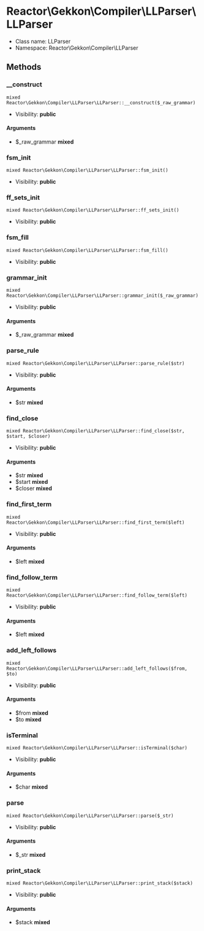 Reactor\Gekkon\Compiler\LLParser\LLParser
===============






* Class name: LLParser
* Namespace: Reactor\Gekkon\Compiler\LLParser







Methods
-------


### __construct

    mixed Reactor\Gekkon\Compiler\LLParser\LLParser::__construct($_raw_grammar)





* Visibility: **public**


#### Arguments
* $_raw_grammar **mixed**



### fsm_init

    mixed Reactor\Gekkon\Compiler\LLParser\LLParser::fsm_init()





* Visibility: **public**




### ff_sets_init

    mixed Reactor\Gekkon\Compiler\LLParser\LLParser::ff_sets_init()





* Visibility: **public**




### fsm_fill

    mixed Reactor\Gekkon\Compiler\LLParser\LLParser::fsm_fill()





* Visibility: **public**




### grammar_init

    mixed Reactor\Gekkon\Compiler\LLParser\LLParser::grammar_init($_raw_grammar)





* Visibility: **public**


#### Arguments
* $_raw_grammar **mixed**



### parse_rule

    mixed Reactor\Gekkon\Compiler\LLParser\LLParser::parse_rule($str)





* Visibility: **public**


#### Arguments
* $str **mixed**



### find_close

    mixed Reactor\Gekkon\Compiler\LLParser\LLParser::find_close($str, $start, $closer)





* Visibility: **public**


#### Arguments
* $str **mixed**
* $start **mixed**
* $closer **mixed**



### find_first_term

    mixed Reactor\Gekkon\Compiler\LLParser\LLParser::find_first_term($left)





* Visibility: **public**


#### Arguments
* $left **mixed**



### find_follow_term

    mixed Reactor\Gekkon\Compiler\LLParser\LLParser::find_follow_term($left)





* Visibility: **public**


#### Arguments
* $left **mixed**



### add_left_follows

    mixed Reactor\Gekkon\Compiler\LLParser\LLParser::add_left_follows($from, $to)





* Visibility: **public**


#### Arguments
* $from **mixed**
* $to **mixed**



### isTerminal

    mixed Reactor\Gekkon\Compiler\LLParser\LLParser::isTerminal($char)





* Visibility: **public**


#### Arguments
* $char **mixed**



### parse

    mixed Reactor\Gekkon\Compiler\LLParser\LLParser::parse($_str)





* Visibility: **public**


#### Arguments
* $_str **mixed**



### print_stack

    mixed Reactor\Gekkon\Compiler\LLParser\LLParser::print_stack($stack)





* Visibility: **public**


#### Arguments
* $stack **mixed**


